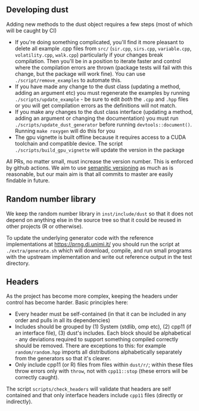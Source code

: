 ## Developing dust

Adding new methods to the dust object requires a few steps (most of which will be caught by CI)

* If you're doing something complicated, you'll find it more pleasant to delete all example .cpp files from `src/` (`sir.cpp`, `sirs.cpp`, `variable.cpp`, `volatility.cpp`, `walk.cpp`) particularly if your changes break compilation.  Then you'll be in a position to iterate faster and control where the compilation errors are thrown (package tests will fail with this change, but the package will work fine). You can use `./script/remove_examples` to automate this.
* If you have made any change to the dust class (updating a method, adding an argument etc) you must regenerate the examples by running `./scripts/update_example` - be sure to edit *both* the `.cpp` and `.hpp` files or you will get compilation errors as the definitions will not match.
* If you make any changes to the dust class interface (updating a method, adding an argument or changing the documentation) you must run `./scripts/update_dust_generator` before running `devtools::document()`. Running `make roxygen` will do this for you
* The gpu vignette is built offline because it requires access to a CUDA toolchain and compatible device.  The script `./scripts/build_gpu_vignette` will update the version in the package

All PRs, no matter small, must increase the version number. This is enforced by github actions. We aim to use [semanitic versioning](https://semver.org/) as much as is reasonable, but our main aim is that all commits to master are easily findable in future.

## Random number library

We keep the random number library in `inst/include/dust` so that it does not depend on anything else in the source tree so that it could be reused in other projects (R or otherwise).

To update the underlying generator code with the reference implementations at https://prng.di.unimi.it/ you should run the script at `./extra/generate.sh` which will download, compile, and run small programs with the upstream implementation and write out reference output in the test directory.

## Headers

As the project has become more complex, keeping the headers under control has become harder. Basic principles here:

* Every header must be self-contained (in that it can be included in any order and pulls in all its dependencies)
* Includes should be grouped by (1) System (stdlib, omp etc), (2) cpp11 (if an interface file), (3) dust's includes. Each block should be alphabetical - any deviations required to support something compiled correctly should be removed.  There are exceptions to this: for example `random/random.hpp` imports all distributions alphabetically separately from the generators so that it's clearer.
* Only include cpp11 (or R) files from files within `dust/r/`; within these files throw errors only with `throw`, not with `cpp11::stop` (these errors will be correctly caught).

The script `scripts/check_headers` will validate that headers are self contained and that only interface headers include `cpp11` files (directly or indirectly).
